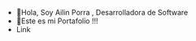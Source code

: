 - 👋Hola, Soy Ailin Porra , Desarrolladora de Software 
- 👀Este es mi Portafolio !!! 
- Link
  
<!---
Ailin144/Ailin144 is a ✨ special ✨ repository because its `README.md` (this file) appears on your GitHub profile.
You can click the Preview link to take a look at your changes.
--->
